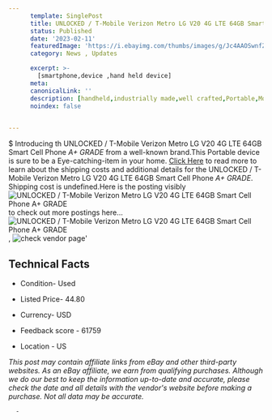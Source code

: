 ```yaml
---
      template: SinglePost
      title: UNLOCKED / T-Mobile Verizon Metro LG V20 4G LTE 64GB Smart Cell Phone *A+ GRADE*
      status: Published
      date: '2023-02-11'
      featuredImage: 'https://i.ebayimg.com/thumbs/images/g/Jc4AAOSwnfZjrhdi/s-l225.jpg'
      category: News , Updates

      excerpt: >-
        [smartphone,device ,hand held device]
      meta:
      canonicalLink: ''
      description: [handheld,industrially made,well crafted,Portable,Mobile,Compact,Convenient,Lightweight,Maneuverable,Man-portable,Miniature,Carriable,Hand-held,Light,Holdable,Transportable,Mobile device,Pocket-sized,On-the-go,Wireless,Cordless,Compact size,Convenient size, smartphone,device ,hand held device]
      noindex: false
      

---
```

$
      Introducing th UNLOCKED / T-Mobile Verizon Metro LG V20 4G LTE 64GB Smart Cell Phone *A+ GRADE* from a well-known brand.This Portable device  is sure to be a Eye-catching-item in your home. [Click Here](https://www.ebay.com/itm/385322036982?hash=item59b6fbaef6%3Ag%3AJc4AAOSwnfZjrhdi&mkevt=1&mkcid=1&mkrid=711-53200-19255-0&campid=%253CePNCampaignId%253E&customid=%253CreferenceId%253E&toolid=10049) to read more to learn about the shipping costs and additional details for the UNLOCKED / T-Mobile Verizon Metro LG V20 4G LTE 64GB Smart Cell Phone *A+ GRADE*. Shipping cost is undefined.Here is the posting visibly ![UNLOCKED / T-Mobile Verizon Metro LG V20 4G LTE 64GB Smart Cell Phone *A+ GRADE*](https://i.ebayimg.com/thumbs/images/g/Jc4AAOSwnfZjrhdi/s-l225.jpg) to check out more postings here... ![UNLOCKED / T-Mobile Verizon Metro LG V20 4G LTE 64GB Smart Cell Phone *A+ GRADE*](https://i.ebayimg.com/images/g/Jc4AAOSwnfZjrhdi/s-l1600.jpg), ![check vendor page]()'

      

 ## Technical Facts 



     
      

 - Condition- Used 


      

 - Listed Price- 44.80 


      

 - Currency- USD 


      

 - Feedback score - 61759 


      

 - Location - US 


      
      

 *_This post may contain affiliate links from eBay and other third-party websites. As an eBay affiliate, we earn from qualifying purchases. Although we do our best to keep the information up-to-date and accurate, please check the date and all details with the vendor's website before making a purchase. Not all data may be accurate._*




      -
